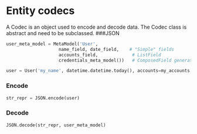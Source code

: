 # Entity codecs
A Codec is an object used to encode and decode data. The Codec class is abstract and need to be subclassed.
###JSON
```python
user_meta_model = MetaModel('User', 
                    name_field, date_field,    # "Simple" fields
                    accounts_field,             # ListField
                    credentials_meta_model())   # ComposedField generated from a meta model         

user = User('my_name', datetime.datetime.today(), accounts=my_accounts, credentials=cred1)
```
### Encode
```python
str_repr = JSON.encode(user)
```

### Decode
```python
JSON.decode(str_repr, user_meta_model)
```